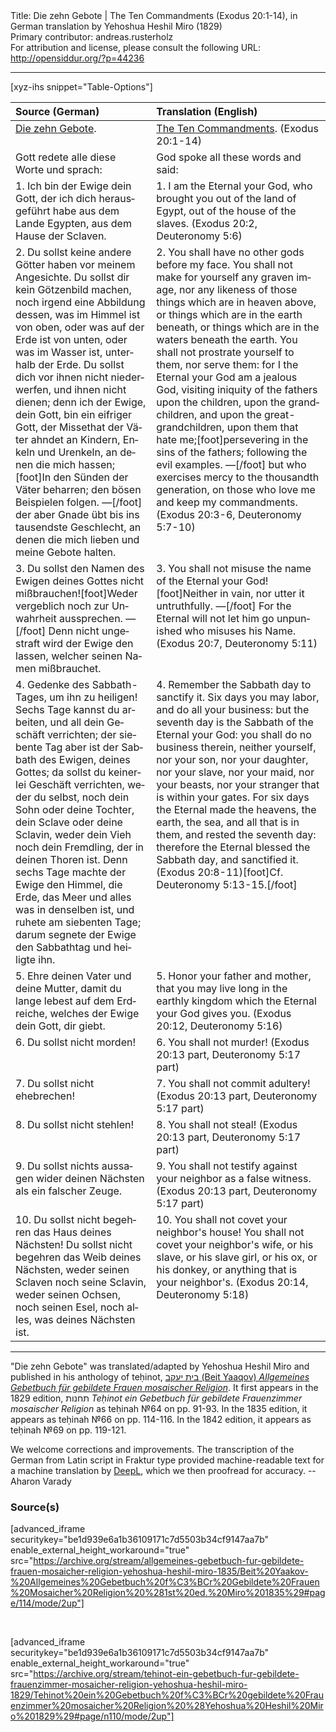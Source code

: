 <html>
<head></head>
<body>
Title: Die zehn Gebote | The Ten Commandments (Exodus 20:1-14), in German translation by Yehoshua Heshil Miro (1829)<br />
Primary contributor: andreas.rusterholz<br />
For attribution and license, please consult the following URL: <a href="http://opensiddur.org/?p=44236">http://opensiddur.org/?p=44236</a>
<p />
<hr />

[xyz-ihs snippet="Table-Options"]<table style="margin-left: auto; margin-right: auto;" class="draggable">
<thead><tr><th id="x" style="text-align: left;">Source (German)</th><th style="text-align: left;">Translation (English)</th></tr></thead>
<tbody>
<tr><td style="vertical-align:top;">
<div class="german" lang="de">
<u>Die zehn Gebote</u>.
</div></td>

<td style="vertical-align:top;">
<div class="english" lang="en">
<u>The Ten Commandments</u>. <span class="citation">(Exodus 20:1-14)</span>
</div></td></tr>


<tr><td style="vertical-align:top;">
<div class="german" lang="de">
Gott redete alle diese Worte und sprach:
</div></td>

<td style="vertical-align:top;">
<div class="english" lang="en">
God spoke all these words and said: 
</div></td></tr>


<tr><td style="vertical-align:top;">
<div class="german" lang="de">
1. Ich bin der Ewige dein Gott, der ich dich herausgeführt habe aus dem Lande Egypten, aus dem Hause der Sclaven.
</div></td>

<td style="vertical-align:top;">
<div class="english" lang="en">
1. I am the Eternal your God, who brought you out of the land of Egypt, out of the house of the slaves. <span class="citation">(Exodus 20:2, Deuteronomy 5:6)</span>
</div></td></tr>


<tr><td style="vertical-align:top;">
<div class="german" lang="de">
2. Du sollst keine andere Götter haben vor meinem Angesichte. Du sollst dir kein Götzenbild machen, noch irgend eine Abbildung dessen, was im Himmel ist von oben, oder was auf der Erde ist von unten, oder was im Wasser ist, unterhalb der Erde. Du sollst dich vor ihnen nicht niederwerfen, und ihnen nicht dienen; denn ich der Ewige, dein Gott, bin ein eifriger Gott, der Missethat der Väter ahndet an Kindern, Enkeln und Urenkeln, an denen die mich hassen;[foot]In den Sünden der Väter beharren; den bösen Beispielen folgen. —[/foot] der aber Gnade übt bis ins tausendste Geschlecht, an denen die mich lieben und meine Gebote halten.
</div></td>

<td style="vertical-align:top;">
<div class="english" lang="en">
2. You shall have no other gods before my face. You shall not make for yourself any graven image, nor any likeness of those things which are in heaven above, or things which are in the earth beneath, or things which are in the waters beneath the earth. You shall not prostrate yourself to them, nor serve them: for I the Eternal your God am a jealous God, visiting iniquity of the fathers upon the children, upon the grandchildren, and upon the great-grandchildren, upon them that hate me;[foot]persevering in the sins of the fathers; following the evil examples. —[/foot] but who exercises mercy to the thousandth generation, on those who love me and keep my commandments. <span class="citation">(Exodus 20:3-6, Deuteronomy 5:7-10)</span>
</div></td></tr>


<tr><td style="vertical-align:top;">
<div class="german" lang="de">
3. Du sollst den Namen des Ewigen deines Gottes nicht mißbrauchen![foot]Weder vergeblich noch zur Unwahrheit aussprechen. —[/foot] Denn nicht ungestraft wird der Ewige den lassen, welcher seinen Namen mißbrauchet.
</div></td>

<td style="vertical-align:top;">
<div class="english" lang="en">
3. You shall not misuse the name of the Eternal your God![foot]Neither in vain, nor utter it untruthfully. —[/foot] For the Eternal will not let him go unpunished who misuses his Name. <span class="citation">(Exodus 20:7, Deuteronomy 5:11)</span>
</div></td></tr>


<tr><td style="vertical-align:top;">
<div class="german" lang="de">
4. Gedenke des Sabbath-Tages, um ihn zu heiligen! Sechs Tage kannst du arbeiten, und all dein Geschäft verrichten; der siebente Tag aber ist der Sabbath des Ewigen, deines Gottes; da sollst du keinerlei Geschäft verrichten, weder du selbst, noch dein Sohn oder deine Tochter, dein Sclave oder deine Sclavin, weder dein Vieh noch dein Fremdling, der in deinen Thoren ist. Denn sechs Tage machte der Ewige den Himmel, die Erde, das Meer und alles was in denselben ist, und ruhete am siebenten Tage; darum segnete der Ewige den Sabbathtag und heiligte ihn.
</div></td>

<td style="vertical-align:top;">
<div class="english" lang="en">
4. Remember the Sabbath day to sanctify it. Six days you may labor, and do all your business: but the seventh day is the Sabbath of the Eternal your God: you shall do no business therein, neither yourself, nor your son, nor your daughter, nor your slave, nor your maid, nor your beasts, nor your stranger that is within your gates. For six days the Eternal made the heavens, the earth, the sea, and all that is in them, and rested the seventh day: therefore the Eternal blessed the Sabbath day, and sanctified it. <span class="citation">(Exodus 20:8-11)</span>[foot]Cf. Deuteronomy 5:13-15.[/foot]
</div></td></tr>


<tr><td style="vertical-align:top;">
<div class="german" lang="de">
5. Ehre deinen Vater und deine Mutter, damit du lange lebest auf dem Erdreiche, welches der Ewige dein Gott, dir giebt.
</div></td>

<td style="vertical-align:top;">
<div class="english" lang="en">
5. Honor your father and mother, that you may live long in the earthly kingdom which the Eternal your God gives you. <span class="citation">(Exodus 20:12, Deuteronomy 5:16)</span>
</div></td></tr>


<tr><td style="vertical-align:top;">
<div class="german" lang="de">
6. Du sollst nicht morden!
</div></td>

<td style="vertical-align:top;">
<div class="english" lang="en">
6. You shall not murder! <span class="citation">(Exodus 20:13 part, Deuteronomy 5:17 part)</span>
</div></td></tr>


<tr><td style="vertical-align:top;">
<div class="german" lang="de">
7. Du sollst nicht ehebrechen!
</div></td>

<td style="vertical-align:top;">
<div class="english" lang="en">
7. You shall not commit adultery! <span class="citation">(Exodus 20:13 part, Deuteronomy 5:17 part)</span>
</div></td></tr>


<tr><td style="vertical-align:top;">
<div class="german" lang="de">
8. Du sollst nicht stehlen!
</div></td>

<td style="vertical-align:top;">
<div class="english" lang="en">
8. You shall not steal! <span class="citation">(Exodus 20:13 part, Deuteronomy 5:17 part)</span>
</div></td></tr>


<tr><td style="vertical-align:top;">
<div class="german" lang="de">
9. Du sollst nichts aussagen wider deinen Nächsten als ein falscher Zeuge.
</div></td>

<td style="vertical-align:top;">
<div class="english" lang="en">
9. You shall not testify against your neighbor as a false witness. <span class="citation">(Exodus 20:13 part, Deuteronomy 5:17 part)</span>
</div></td></tr>


<tr><td style="vertical-align:top;">
<div class="german" lang="de">
10. Du sollst nicht begehren das Haus deines Nächsten! Du sollst nicht begehren das Weib deines Nächsten, weder seinen Sclaven noch seine Sclavin, weder seinen Ochsen, noch seinen Esel, noch alles, was deines Nächsten ist. 
</div></td>

<td style="vertical-align:top;">
<div class="english" lang="en">
10. You shall not covet your neighbor's house! You shall not covet your neighbor's wife, or his slave, or his slave girl, or his ox, or his donkey, or anything that is your neighbor's. <span class="citation">(Exodus 20:14, Deuteronomy 5:18)</span>
</div></td></tr>
</tbody></table>

<hr />

"Die zehn Gebote" was translated/adapted by Yehoshua Heshil Miro and published in his anthology of teḥinot, <a href="/?p=41365">בית יעקב (Beit Yaaqov) <em>Allgemeines Gebetbuch für gebildete Frauen mosaischer Religion</em></a>. It first appears in the 1829 edition, תחנות <em>Teḥinot ein Gebetbuch für gebildete Frauenzimmer mosaischer Religion</em> as teḥinah №64 on pp. 91-93. In the 1835 edition, it appears as teḥinah №66 on pp. 114-116.  In the 1842 edition, it appears as teḥinah №69 on pp. 119-121. 

We welcome corrections and improvements. The transcription of the German from Latin script in Fraktur type provided machine-readable text for a machine translation by <a href="https://www.deepl.com/en/translator">DeepL</a>, which we then proofread for accuracy. --Aharon Varady


<h3>Source(s)</h3>

[advanced_iframe securitykey="be1d939e6a1b36109171c7d5503b34cf9147aa7b" enable_external_height_workaround="true" src="https://archive.org/stream/allgemeines-gebetbuch-fur-gebildete-frauen-mosaicher-religion-yehoshua-heshil-miro-1835/Beit%20Yaakov-%20Allgemeines%20Gebetbuch%20f%C3%BCr%20Gebildete%20Frauen%20Mosaicher%20Religion%20%281st%20ed.%20Miro%201835%29#page/114/mode/2up"]

&nbsp;

[advanced_iframe securitykey="be1d939e6a1b36109171c7d5503b34cf9147aa7b" enable_external_height_workaround="true" src="https://archive.org/stream/tehinot-ein-gebetbuch-fur-gebildete-frauenzimmer-mosaicher-religion-yehoshua-heshil-miro-1829/Tehinot%20ein%20Gebetbuch%20f%C3%BCr%20gebildete%20Frauenzimmer%20mosaicher%20Religion%20%28Yehoshua%20Heshil%20Miro%201829%29#page/n110/mode/2up"]

&nbsp;
</body>
</html>